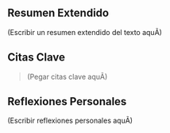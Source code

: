﻿---
id: "20250826203241"
# --- Metadatos BÃ¡sicos ---
titulo_original: "Soberanía, Economia y Constitución"
autor: "(Por definir)"
fuente_pdf: "00_FUENTES/Politica_Sociedad/Soberanía, Economia y Constitución.pdf"
fecha_lectura: "2025-08-26"
estado: "Pendiente"

# --- AnÃ¡lisis Central ---
tesis_central: >
  (Escribir la tesis central del texto aquÃ­)
palabras_clave:
  - 

# --- Observaciones AnalÃ­ticas Detalladas ---
observaciones_notables:
  - tipo: ""
    descripcion: ""
    cita_relacionada: ""

# --- Conexiones y Estrategia (Proyectivo) ---
conexiones:
  - tipo: ""
    con_id: ""
    descripcion: ""
implicancias_estrategicas:
  - prioridad: ""
    descripcion: ""
    tipo: ""

# --- Conexiones Inter-Ficha Estructuradas ---
conexiones_inter_ficha:
  - con_id: "ID_FICHA_EJEMPLO"
    tipo: "Ejemplo"
    concepto: "Concepto de Ejemplo"
    descripcion: "Esta es una conexiÃ³n de ejemplo para inicializar la estructura."
---

## Resumen Extendido

(Escribir un resumen extendido del texto aquÃ­)

## Citas Clave

> (Pegar citas clave aquÃ­)

## Reflexiones Personales

(Escribir reflexiones personales aquÃ­)
